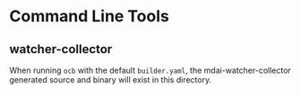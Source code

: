 # Command Line Tools

## watcher-collector

When running `ocb` with the default `builder.yaml`, the mdai-watcher-collector generated source and binary will exist in this directory.